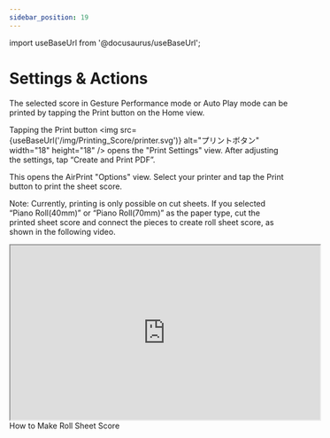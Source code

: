```yaml
---
sidebar_position: 19
---
```


import useBaseUrl from '@docusaurus/useBaseUrl';

# Settings & Actions

The selected score in Gesture Performance mode or Auto Play mode can be printed by tapping the Print button on the Home view.

Tapping the Print button <img src={useBaseUrl('/img/Printing_Score/printer.svg')} alt="プリントボタン" width="18" height="18" /> opens the "Print Settings" view. After adjusting the settings, tap “Create and Print PDF”.

This opens the AirPrint "Options" view. Select your printer and tap the Print button to print the sheet score.

Note: Currently, printing is only possible on cut sheets. If you selected “Piano Roll(40mm)” or “Piano Roll(70mm)” as the paper type, cut the printed sheet score and connect the pieces to create roll sheet score, as shown in the following video.

<iframe width="560" height="315" src="https://www.youtube.com/embed/e3Ocd4BkArs" allowFullScreen></iframe>
How to Make Roll Sheet Score



